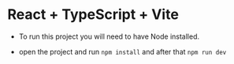 # React + TypeScript + Vite

- To run this project you will need to have Node installed.

- open the project and run `npm install` and after that `npm run dev`
